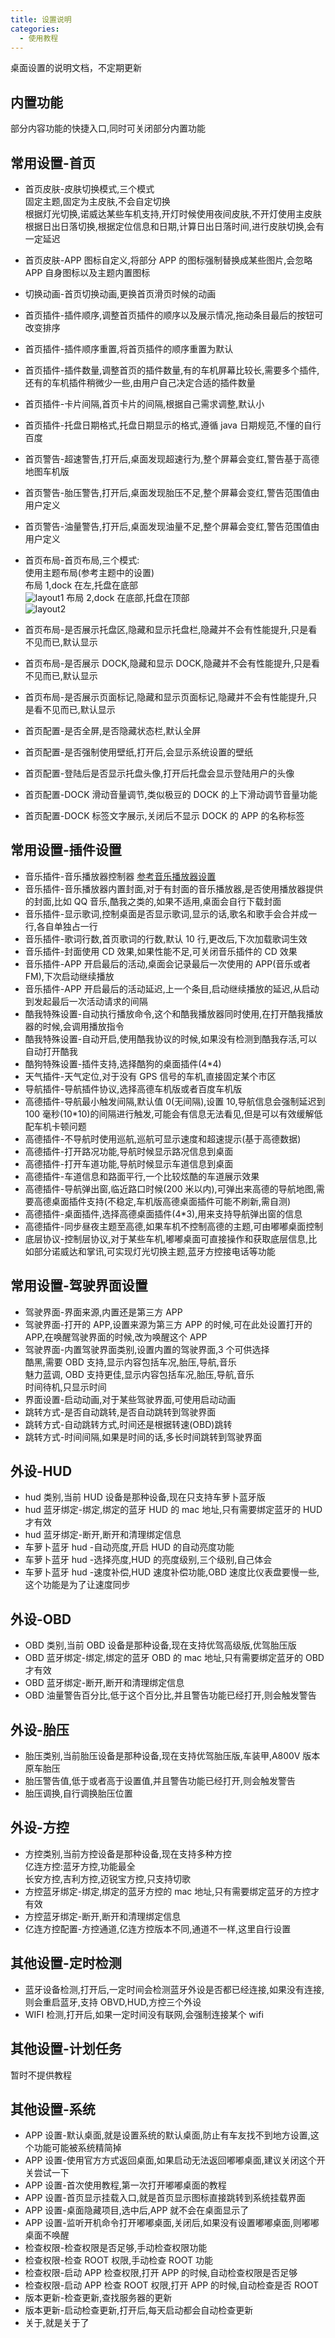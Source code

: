 ```yaml
---
title: 设置说明
categories:
  - 使用教程
---
```


桌面设置的说明文档，不定期更新

<!-- more -->

## 内置功能

部分内容功能的快捷入口,同时可关闭部分内置功能

## 常用设置-首页

- 首页皮肤-皮肤切换模式,三个模式<br>
  固定主题,固定为主皮肤,不会自定切换<br>
  根据灯光切换,诺威达某些车机支持,开灯时候使用夜间皮肤,不开灯使用主皮肤<br>
  根据日出日落切换,根据定位信息和日期,计算日出日落时间,进行皮肤切换,会有一定延迟
- 首页皮肤-APP 图标自定义,将部分 APP 的图标强制替换成某些图片,会忽略 APP 自身图标以及主题内置图标
- 切换动画-首页切换动画,更换首页滑页时候的动画
- 首页插件-插件顺序,调整首页插件的顺序以及展示情况,拖动条目最后的按钮可改变排序
- 首页插件-插件顺序重置,将首页插件的顺序重置为默认
- 首页插件-插件数量,调整首页的插件数量,有的车机屏幕比较长,需要多个插件,还有的车机插件稍微少一些,由用户自己决定合适的插件数量
- 首页插件-卡片间隔,首页卡片的间隔,根据自己需求调整,默认小
- 首页插件-托盘日期格式,托盘日期显示的格式,遵循 java 日期规范,不懂的自行百度
- 首页警告-超速警告,打开后,桌面发现超速行为,整个屏幕会变红,警告基于高德地图车机版
- 首页警告-胎压警告,打开后,桌面发现胎压不足,整个屏幕会变红,警告范围值由用户定义
- 首页警告-油量警告,打开后,桌面发现油量不足,整个屏幕会变红,警告范围值由用户定义

- 首页布局-首页布局,三个模式:<br>
  使用主题布局(参考主题中的设置)<br>
  布局 1,dock 在左,托盘在底部<br>
  ![layout1](../../img/layout1.jpg)
  布局 2,dock 在底部,托盘在顶部<br>
  ![layout2](../../img/layout2.jpg)
- 首页布局-是否展示托盘区,隐藏和显示托盘栏,隐藏并不会有性能提升,只是看不见而已,默认显示
- 首页布局-是否展示 DOCK,隐藏和显示 DOCK,隐藏并不会有性能提升,只是看不见而已,默认显示
- 首页布局-是否展示页面标记,隐藏和显示页面标记,隐藏并不会有性能提升,只是看不见而已,默认显示
- 首页配置-是否全屏,是否隐藏状态栏,默认全屏
- 首页配置-是否强制使用壁纸,打开后,会显示系统设置的壁纸
- 首页配置-登陆后是否显示托盘头像,打开后托盘会显示登陆用户的头像
- 首页配置-DOCK 滑动音量调节,类似极豆的 DOCK 的上下滑动调节音量功能
- 首页配置-DOCK 标签文字展示,关闭后不显示 DOCK 的 APP 的名称标签

## 常用设置-插件设置

- 音乐插件-音乐播放器控制器 [参考音乐播放器设置](/views/course/桌面插件)
- 音乐插件-音乐播放器内置封面,对于有封面的音乐播放器,是否使用播放器提供的封面,比如 QQ 音乐,酷我之类的,如果不适用,桌面会自行下载封面
- 音乐插件-显示歌词,控制桌面是否显示歌词,显示的话,歌名和歌手会合并成一行,各自单独占一行
- 音乐插件-歌词行数,首页歌词的行数,默认 10 行,更改后,下次加载歌词生效
- 音乐插件-封面使用 CD 效果,如果性能不足,可关闭音乐插件的 CD 效果
- 音乐插件-APP 开启最后的活动,桌面会记录最后一次使用的 APP(音乐或者 FM),下次启动继续播放
- 音乐插件-APP 开启最后的活动延迟,上一个条目,启动继续播放的延迟,从启动到发起最后一次活动请求的间隔
- 酷我特殊设置-自动执行播放命令,这个和酷我播放器同时使用,在打开酷我播放器的时候,会调用播放指令
- 酷我特殊设置-自动开启,使用酷我协议的时候,如果没有检测到酷我存活,可以自动打开酷我
- 酷狗特殊设置-插件支持,选择酷狗的桌面插件(4\*4)
- 天气插件-天气定位,对于没有 GPS 信号的车机,直接固定某个市区
- 导航插件-导航插件协议,选择高德车机版或者百度车机版
- 高德插件-导航最小触发间隔,默认值 0(无间隔),设置 10,导航信息会强制延迟到 100 毫秒(10\*10)的间隔进行触发,可能会有信息无法看见,但是可以有效缓解低配车机卡顿问题
- 高德插件-不导航时使用巡航,巡航可显示速度和超速提示(基于高德数据)
- 高德插件-打开路况功能,导航时候显示路况信息到桌面
- 高德插件-打开车道功能,导航时候显示车道信息到桌面
- 高德插件-车道信息和路面平行,一个比较炫酷的车道展示效果
- 高德插件-导航弹出窗,临近路口时候(200 米以内),可弹出来高德的导航地图,需要高德桌面插件支持(不稳定,车机版高德桌面插件可能不刷新,需自测)
- 高德插件-桌面插件,选择高德桌面插件(4\*3),用来支持导航弹出窗的信息
- 高德插件-同步昼夜主题至高德,如果车机不控制高德的主题,可由嘟嘟桌面控制
- 底层协议-控制层协议,对于某些车机,嘟嘟桌面可直接操作和获取底层信息,比如部分诺威达和掌讯,可实现灯光切换主题,蓝牙方控接电话等功能

## 常用设置-驾驶界面设置

- 驾驶界面-界面来源,内置还是第三方 APP
- 驾驶界面-打开的 APP,设置来源为第三方 APP 的时候,可在此处设置打开的 APP,在唤醒驾驶界面的时候,改为唤醒这个 APP
- 驾驶界面-内置驾驶界面类别,设置内置的驾驶界面,3 个可供选择<br>
  酷黑,需要 OBD 支持,显示内容包括车况,胎压,导航,音乐<br>
  魅力蓝调, OBD 支持更佳,显示内容包括车况,胎压,导航,音乐<br>
  时间待机,只显示时间
- 界面设置-启动动画,对于某些驾驶界面,可使用启动动画
- 跳转方式-是否自动跳转,是否自动跳转到驾驶界面
- 跳转方式-自动跳转方式,时间还是根据转速(OBD)跳转
- 跳转方式-时间间隔,如果是时间的话,多长时间跳转到驾驶界面

## 外设-HUD

- hud 类别,当前 HUD 设备是那种设备,现在只支持车萝卜蓝牙版
- hud 蓝牙绑定-绑定,绑定的蓝牙 HUD 的 mac 地址,只有需要绑定蓝牙的 HUD 才有效
- hud 蓝牙绑定-断开,断开和清理绑定信息
- 车萝卜蓝牙 hud -自动亮度,开启 HUD 的自动亮度功能
- 车萝卜蓝牙 hud -选择亮度,HUD 的亮度级别,三个级别,自己体会
- 车萝卜蓝牙 hud -速度补偿,HUD 速度补偿功能,OBD 速度比仪表盘要慢一些,这个功能是为了让速度同步

## 外设-OBD

- OBD 类别,当前 OBD 设备是那种设备,现在支持优驾高级版,优驾胎压版
- OBD 蓝牙绑定-绑定,绑定的蓝牙 OBD 的 mac 地址,只有需要绑定蓝牙的 OBD 才有效
- OBD 蓝牙绑定-断开,断开和清理绑定信息
- OBD 油量警告百分比,低于这个百分比,并且警告功能已经打开,则会触发警告

## 外设-胎压

- 胎压类别,当前胎压设备是那种设备,现在支持优驾胎压版,车装甲,A800V 版本原车胎压
- 胎压警告值,低于或者高于设置值,并且警告功能已经打开,则会触发警告
- 胎压调换,自行调换胎压位置

## 外设-方控

- 方控类别,当前方控设备是那种设备,现在支持多种方控<br>
  亿连方控:蓝牙方控,功能最全<br>
  长安方控,吉利方控,迈锐宝方控,只支持切歌
- 方控蓝牙绑定-绑定,绑定的蓝牙方控的 mac 地址,只有需要绑定蓝牙的方控才有效
- 方控蓝牙绑定-断开,断开和清理绑定信息
- 亿连方控配置-方控通道,亿连方控版本不同,通道不一样,这里自行设置

## 其他设置-定时检测

- 蓝牙设备检测,打开后,一定时间会检测蓝牙外设是否都已经连接,如果没有连接,则会重启蓝牙,支持 OBVD,HUD,方控三个外设
- WIFI 检测,打开后,如果一定时间没有联网,会强制连接某个 wifi

## 其他设置-计划任务

暂时不提供教程

## 其他设置-系统

- APP 设置-默认桌面,就是设置系统的默认桌面,防止有车友找不到地方设置,这个功能可能被系统精简掉
- APP 设置-使用官方方式返回桌面,如果启动无法返回嘟嘟桌面,建议关闭这个开关尝试一下
- APP 设置-首次使用教程,第一次打开嘟嘟桌面的教程
- APP 设置-首页显示挂载入口,就是首页显示图标直接跳转到系统挂载界面
- APP 设置-桌面隐藏项目,选中后,APP 就不会在桌面显示了
- APP 设置-监听开机命令打开嘟嘟桌面,关闭后,如果没有设置嘟嘟桌面,则嘟嘟桌面不唤醒
- 检查权限-检查权限是否足够,手动检查权限功能
- 检查权限-检查 ROOT 权限,手动检查 ROOT 功能
- 检查权限-启动 APP 检查权限,打开 APP 的时候,自动检查权限是否足够
- 检查权限-启动 APP 检查 ROOT 权限,打开 APP 的时候,自动检查是否 ROOT
- 版本更新-检查更新,查找服务器的更新
- 版本更新-启动检查更新,打开后,每天启动都会自动检查更新
- 关于,就是关于了
